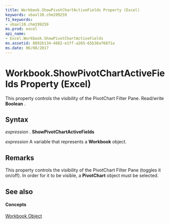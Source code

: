 ```yaml
---
title: Workbook.ShowPivotChartActiveFields Property (Excel)
keywords: vbaxl10.chm199259
f1_keywords:
- vbaxl10.chm199259
ms.prod: excel
api_name:
- Excel.Workbook.ShowPivotChartActiveFields
ms.assetid: 8892b134-4882-e1ff-a265-65b36af66f1a
ms.date: 06/08/2017
---
```



# Workbook.ShowPivotChartActiveFields Property (Excel)

This property controls the visibility of the PivotChart Filter Pane. Read/write  **Boolean** .


## Syntax

 _expression_ . **ShowPivotChartActiveFields**

 _expression_ A variable that represents a **Workbook** object.


## Remarks

This property controls the visibility of the PivotChart Filter Pane (toggles it on/off). In order for it to be visible, a  **PivotChart** object must be selected.


## See also


#### Concepts


[Workbook Object](Excel.Workbook.md)

